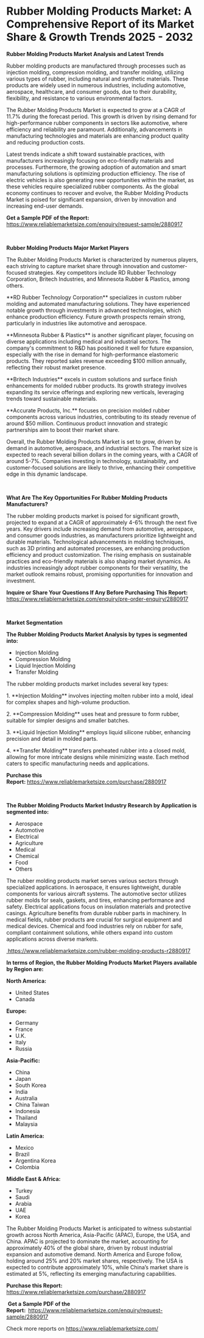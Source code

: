 <p><h1>Rubber Molding Products Market: A Comprehensive Report of its Market Share & Growth Trends 2025 - 2032</h1></p><p><strong>Rubber Molding Products Market Analysis and Latest Trends</strong></p>
<p><p>Rubber molding products are manufactured through processes such as injection molding, compression molding, and transfer molding, utilizing various types of rubber, including natural and synthetic materials. These products are widely used in numerous industries, including automotive, aerospace, healthcare, and consumer goods, due to their durability, flexibility, and resistance to various environmental factors.</p><p>The Rubber Molding Products Market is expected to grow at a CAGR of 11.7% during the forecast period. This growth is driven by rising demand for high-performance rubber components in sectors like automotive, where efficiency and reliability are paramount. Additionally, advancements in manufacturing technologies and materials are enhancing product quality and reducing production costs.</p><p>Latest trends indicate a shift toward sustainable practices, with manufacturers increasingly focusing on eco-friendly materials and processes. Furthermore, the growing adoption of automation and smart manufacturing solutions is optimizing production efficiency. The rise of electric vehicles is also generating new opportunities within the market, as these vehicles require specialized rubber components. As the global economy continues to recover and evolve, the Rubber Molding Products Market is poised for significant expansion, driven by innovation and increasing end-user demands.</p></p>
<p><strong>Get a Sample PDF of the Report:&nbsp;</strong> <a href="https://www.reliablemarketsize.com/enquiry/request-sample/2880917?utm_campaign=2453&utm_medium=2&utm_source=Github&utm_content=ia&utm_term=12032025&utm_id=rubber-molding-products">https://www.reliablemarketsize.com/enquiry/request-sample/2880917</a></p>
<p>&nbsp;</p>
<p><strong>Rubber Molding Products Major Market Players</strong></p>
<p><p>The Rubber Molding Products Market is characterized by numerous players, each striving to capture market share through innovation and customer-focused strategies. Key competitors include RD Rubber Technology Corporation, Britech Industries, and Minnesota Rubber & Plastics, among others.</p><p>**RD Rubber Technology Corporation** specializes in custom rubber molding and automated manufacturing solutions. They have experienced notable growth through investments in advanced technologies, which enhance production efficiency. Future growth prospects remain strong, particularly in industries like automotive and aerospace.</p><p>**Minnesota Rubber & Plastics** is another significant player, focusing on diverse applications including medical and industrial sectors. The company's commitment to R&D has positioned it well for future expansion, especially with the rise in demand for high-performance elastomeric products. They reported sales revenue exceeding $100 million annually, reflecting their robust market presence.</p><p>**Britech Industries** excels in custom solutions and surface finish enhancements for molded rubber products. Its growth strategy involves expanding its service offerings and exploring new verticals, leveraging trends toward sustainable materials.</p><p>**Accurate Products, Inc.** focuses on precision molded rubber components across various industries, contributing to its steady revenue of around $50 million. Continuous product innovation and strategic partnerships aim to boost their market share.</p><p>Overall, the Rubber Molding Products Market is set to grow, driven by demand in automotive, aerospace, and industrial sectors. The market size is expected to reach several billion dollars in the coming years, with a CAGR of around 5-7%. Companies investing in technology, sustainability, and customer-focused solutions are likely to thrive, enhancing their competitive edge in this dynamic landscape.</p></p>
<p>&nbsp;</p>
<p><strong>What Are The Key Opportunities For Rubber Molding Products Manufacturers?</strong></p>
<p><p>The rubber molding products market is poised for significant growth, projected to expand at a CAGR of approximately 4-6% through the next five years. Key drivers include increasing demand from automotive, aerospace, and consumer goods industries, as manufacturers prioritize lightweight and durable materials. Technological advancements in molding techniques, such as 3D printing and automated processes, are enhancing production efficiency and product customization. The rising emphasis on sustainable practices and eco-friendly materials is also shaping market dynamics. As industries increasingly adopt rubber components for their versatility, the market outlook remains robust, promising opportunities for innovation and investment.</p></p>
<p><strong>Inquire or Share Your Questions If Any Before Purchasing This Report:</strong> <a href="https://www.reliablemarketsize.com/enquiry/pre-order-enquiry/2880917?utm_campaign=2453&utm_medium=2&utm_source=Github&utm_content=ia&utm_term=12032025&utm_id=rubber-molding-products">https://www.reliablemarketsize.com/enquiry/pre-order-enquiry/2880917</a></p>
<p>&nbsp;</p>
<p><strong>Market Segmentation</strong></p>
<p><strong>The Rubber Molding Products Market Analysis by types is segmented into:</strong></p>
<p><ul><li>Injection Molding</li><li>Compression Molding</li><li>Liquid Injection Molding</li><li>Transfer Molding</li></ul></p>
<p><p>The rubber molding products market includes several key types: </p><p>1. **Injection Molding** involves injecting molten rubber into a mold, ideal for complex shapes and high-volume production.</p><p>2. **Compression Molding** uses heat and pressure to form rubber, suitable for simpler designs and smaller batches. </p><p>3. **Liquid Injection Molding** employs liquid silicone rubber, enhancing precision and detail in molded parts.</p><p>4. **Transfer Molding** transfers preheated rubber into a closed mold, allowing for more intricate designs while minimizing waste. Each method caters to specific manufacturing needs and applications.</p></p>
<p><strong>Purchase this Report:&nbsp;</strong><a href="https://www.reliablemarketsize.com/purchase/2880917?utm_campaign=2453&utm_medium=2&utm_source=Github&utm_content=ia&utm_term=12032025&utm_id=rubber-molding-products">https://www.reliablemarketsize.com/purchase/2880917</a></p>
<p>&nbsp;</p>
<p><strong>The Rubber Molding Products Market Industry Research by Application is segmented into:</strong></p>
<p><ul><li>Aerospace</li><li>Automotive</li><li>Electrical</li><li>Agriculture</li><li>Medical</li><li>Chemical</li><li>Food</li><li>Others</li></ul></p>
<p><p>The rubber molding products market serves various sectors through specialized applications. In aerospace, it ensures lightweight, durable components for various aircraft systems. The automotive sector utilizes rubber molds for seals, gaskets, and tires, enhancing performance and safety. Electrical applications focus on insulation materials and protective casings. Agriculture benefits from durable rubber parts in machinery. In medical fields, rubber products are crucial for surgical equipment and medical devices. Chemical and food industries rely on rubber for safe, compliant containment solutions, while others expand into custom applications across diverse markets.</p></p>
<p><a href="https://www.reliablemarketsize.com/rubber-molding-products-r2880917?utm_campaign=2453&utm_medium=2&utm_source=Github&utm_content=ia&utm_term=12032025&utm_id=rubber-molding-products">&nbsp;https://www.reliablemarketsize.com/rubber-molding-products-r2880917</a></p>
<p><strong>In terms of Region, the Rubber Molding Products Market Players available by Region are:</strong></p>
<p>
    <p> <strong> North America: </strong>
        <ul>
            <li>United States</li>
            <li>Canada</li>
        </ul>
        </p> 
    <p> <strong> Europe: </strong>
        <ul>
            <li>Germany</li>
            <li>France</li>
            <li>U.K.</li>
            <li>Italy</li>
            <li>Russia</li>
        </ul>
        </p> 
    <p> <strong> Asia-Pacific: </strong>
        <ul>
            <li>China</li>
            <li>Japan</li>
            <li>South Korea</li>
            <li>India</li>
            <li>Australia</li>
            <li>China Taiwan</li>
            <li>Indonesia</li>
            <li>Thailand</li>
            <li>Malaysia</li>
        </ul>
        </p> 
    <p> <strong> Latin America: </strong>
        <ul>
            <li>Mexico</li>
            <li>Brazil</li>
            <li>Argentina Korea</li>
            <li>Colombia</li>
        </ul>
        </p> 
    <p> <strong> Middle East & Africa: </strong>
        <ul>
            <li>Turkey</li>
            <li>Saudi</li>
            <li>Arabia</li>
            <li>UAE</li>
            <li>Korea</li>
        </ul>
    </p>
    </p>
<p><p>The Rubber Molding Products Market is anticipated to witness substantial growth across North America, Asia-Pacific (APAC), Europe, the USA, and China. APAC is projected to dominate the market, accounting for approximately 40% of the global share, driven by robust industrial expansion and automotive demand. North America and Europe follow, holding around 25% and 20% market shares, respectively. The USA is expected to contribute approximately 10%, while China’s market share is estimated at 5%, reflecting its emerging manufacturing capabilities.</p></p>
<p><strong>Purchase this Report: </strong><a href="https://www.reliablemarketsize.com/purchase/2880917?utm_campaign=2453&utm_medium=2&utm_source=Github&utm_content=ia&utm_term=12032025&utm_id=rubber-molding-products">https://www.reliablemarketsize.com/purchase/2880917</a></p>
<p>&nbsp;<strong>Get a Sample PDF of the Report:&nbsp;&nbsp;</strong><a href="https://www.reliablemarketsize.com/enquiry/request-sample/2880917?utm_campaign=2453&utm_medium=2&utm_source=Github&utm_content=ia&utm_term=12032025&utm_id=rubber-molding-products">https://www.reliablemarketsize.com/enquiry/request-sample/2880917</a></p>
<p><strong></strong></p>
<p>Check more reports on <a href="https://www.reliablemarketsize.com/?utm_campaign=2453&utm_medium=2&utm_source=Github&utm_content=ia&utm_term=12032025&utm_id=rubber-molding-products">https://www.reliablemarketsize.com/</a></p>